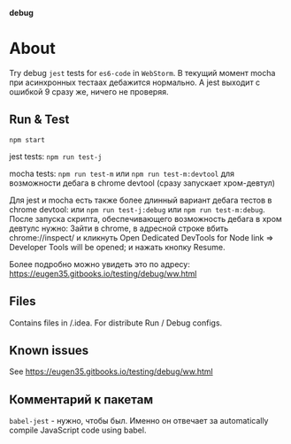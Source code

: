 **debug**

# About
Try debug `jest` tests for `es6-code` in `WebStorm`.
В текущий момент mocha при асинхронных тестаах дебажится нормально.
А jest выходит с ошибкой 9 сразу же, ничего не проверяя.

## Run & Test
`npm start`

jest tests: `npm run test-j`

mocha tests: `npm run test-m` или `npm run test-m:devtool` для возможности дебага в chrome devtool (сразу запускает хром-девтул)

Для jest и mocha есть также более длинный вариант дебага тестов в chrome devtool:  или `npm run test-j:debug` или `npm run test-m:debug`.
После запуска скрипта, обеспечивающего возможность дебага в хром девтулс нужно:
Зайти в chrome, в адресной строке вбить chrome://inspect/ и кликнуть Open Dedicated DevTools for Node link => Developer Tools will be opened; и нажать кнопку Resume.

Более подробно можно увидеть это по адресу: https://eugen35.gitbooks.io/testing/debug/ww.html

## Files
Contains files in /.idea.
For distribute Run / Debug configs.

## Known issues
See https://eugen35.gitbooks.io/testing/debug/ww.html

## Комментарий к пакетам
`babel-jest` - нужно, чтобы был. Именно он отвечает за automatically compile JavaScript code using babel.
